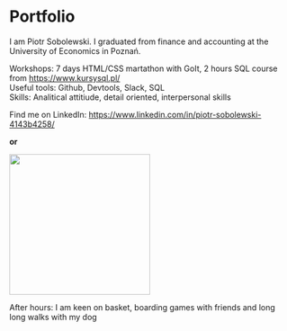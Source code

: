 # Portfolio

I am Piotr Sobolewski. I graduated from finance and accounting at the University of Economics in Poznań.

Workshops: 7 days HTML/CSS martathon with GoIt, 2 hours SQL course from https://www.kursysql.pl/ <br>
Useful tools: Github, Devtools, Slack, SQL <br>
Skills: Analitical attitiude, detail oriented, interpersonal skills <br>

Find me on LinkedIn: https://www.linkedin.com/in/piotr-sobolewski-4143b4258/ <br>

<b> or </b>

<img src="https://user-images.githubusercontent.com/121132379/220452334-e3a5f01f-5fa0-4895-b509-4f33e58052c4.png" width=250 height =250> <br>

After hours: I am keen on basket, boarding games with friends and long long walks with my dog
